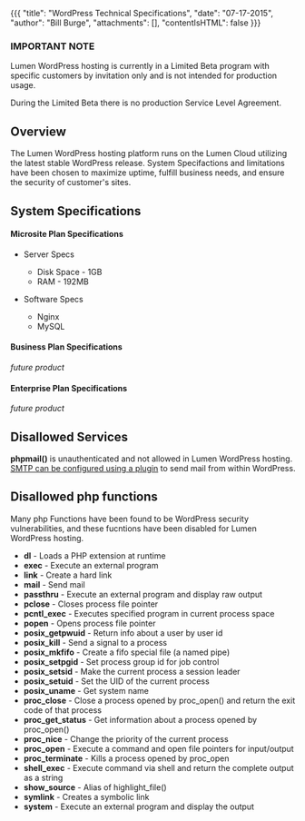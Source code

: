{{{
  "title": "WordPress Technical Specifications",
  "date": "07-17-2015",
  "author": "Bill Burge",
  "attachments": [],
  "contentIsHTML": false
}}}
### IMPORTANT NOTE

Lumen WordPress hosting is currently in a Limited Beta program with specific customers by invitation only and is not intended for production usage.

During the Limited Beta there is no production Service Level Agreement.

## Overview

The Lumen WordPress hosting platform runs on the Lumen Cloud utilizing the latest stable WordPress release.  System Specifactions and limitations have been chosen to maximize uptime, fulfill business needs, and ensure the security of customer's sites.

## System Specifications

#### Microsite Plan Specifications

* Server Specs

  * Disk Space - 1GB
  * RAM - 192MB

* Software Specs
  * Nginx
  * MySQL

#### Business Plan Specifications

_future product_

#### Enterprise Plan Specifications

  _future product_

## Disallowed Services

**phpmail()** is unauthenticated and not allowed in Lumen WordPress hosting.  [SMTP can be configured using a plugin](wordpress-SMTP-Configuration.md) to send mail from within WordPress.


## Disallowed php functions

Many php Functions have been found to be WordPress security vulnerabilities, and these fucntions have been disabled for Lumen WordPress hosting.

* **dl** - Loads a PHP extension at runtime
* **exec** - Execute an external program
* **link** - Create a hard link
* **mail** - Send mail
* **passthru** - Execute an external program and display raw output
* **pclose** - Closes process file pointer
* **pcntl_exec** - Executes specified program in current process space
* **popen** - Opens process file pointer
* **posix_getpwuid** - Return info about a user by user id
* **posix_kill** - Send a signal to a process
* **posix_mkfifo** - Create a fifo special file (a named pipe)
* **posix_setpgid** - Set process group id for job control
* **posix_setsid** - Make the current process a session leader
* **posix_setuid** - Set the UID of the current process
* **posix_uname** - Get system name
* **proc_close** - Close a process opened by proc\_open() and return the exit code of that process
* **proc\_get\_status** - Get information about a process opened by proc_open()
* **proc_nice** - Change the priority of the current process
* **proc_open** - Execute a command and open file pointers for input/output
* **proc\_terminate** - Kills a process opened by proc_open
* **shell_exec** - Execute command via shell and return the complete output as a string
* **show\_source** - Alias of highlight_file()
* **symlink** - Creates a symbolic link
* **system** - Execute an external program and display the output
